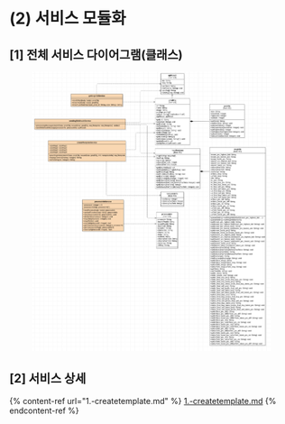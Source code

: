 # (2) 서비스 모듈화

## \[1] 전체 서비스 다이어그램(클래스)

<figure><img src="../../../.gitbook/assets/image (9).png" alt=""><figcaption></figcaption></figure>

## \[2] 서비스 상세

{% content-ref url="1.-createtemplate.md" %}
[1.-createtemplate.md](1.-createtemplate.md)
{% endcontent-ref %}
